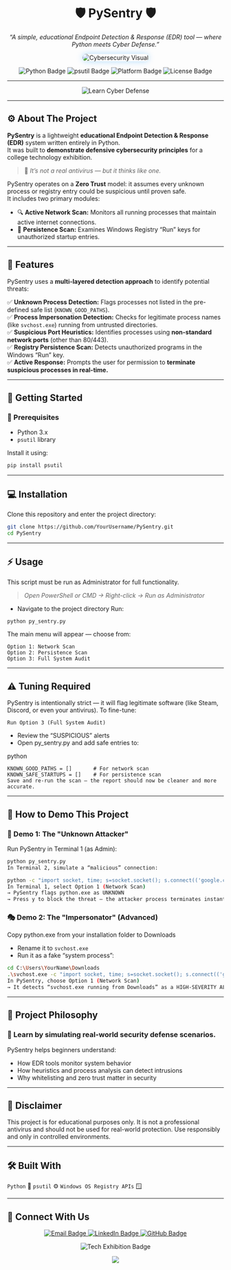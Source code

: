 <h1 align="center" id="title">🛡️ PySentry 🛡️</h1>

<p align="center">
  <i>“A simple, educational Endpoint Detection & Response (EDR) tool — where Python meets Cyber Defense.”</i>
</p>

<p align="center">
  <img src="https://images.unsplash.com/photo-1591696205602-2f950c417cb9?auto=format&fit=crop&w=2000&q=80" alt="Cybersecurity Visual" style="max-width:100%;height:auto;border-radius:12px;box-shadow:0 0 15px rgba(0,150,255,0.3);">
</p>

<p align="center">
  <img src="https://img.shields.io/badge/Python-3.x-blue?logo=python" alt="Python Badge">
  <img src="https://img.shields.io/badge/psutil-Library-green" alt="psutil Badge">
  <img src="https://img.shields.io/badge/Platform-Windows-blueviolet" alt="Platform Badge">
  <img src="https://img.shields.io/badge/License-MIT-lightgrey" alt="License Badge">
</p>

---

<div align="center">
  <img src="https://img.shields.io/badge/🧠_Learn_Cyber_Defense_by_Doing_-blue?style=for-the-badge" alt="Learn Cyber Defense">
</div>

---

## ⚙️ About The Project

**PySentry** is a lightweight **educational Endpoint Detection & Response (EDR)** system written entirely in Python.  
It was built to **demonstrate defensive cybersecurity principles** for a college technology exhibition.  

> 🧩 *It’s not a real antivirus — but it thinks like one.*

PySentry operates on a **Zero Trust** model: it assumes every unknown process or registry entry could be suspicious until proven safe.  
It includes two primary modules:  
- 🔍 **Active Network Scan:** Monitors all running processes that maintain active internet connections.  
- 🧠 **Persistence Scan:** Examines Windows Registry “Run” keys for unauthorized startup entries.  

---

## 🚨 Features

PySentry uses a **multi-layered detection approach** to identify potential threats:

✅ **Unknown Process Detection:** Flags processes not listed in the pre-defined safe list (`KNOWN_GOOD_PATHS`).  
✅ **Process Impersonation Detection:** Checks for legitimate process names (like `svchost.exe`) running from untrusted directories.  
✅ **Suspicious Port Heuristics:** Identifies processes using **non-standard network ports** (other than 80/443).  
✅ **Registry Persistence Scan:** Detects unauthorized programs in the Windows “Run” key.  
✅ **Active Response:** Prompts the user for permission to **terminate suspicious processes in real-time.**

---

## 🚀 Getting Started

### 🧩 Prerequisites
- Python 3.x  
- `psutil` library  

Install it using:
```bash
pip install psutil
```
---
## 💻 Installation
Clone this repository and enter the project directory:

```bash
git clone https://github.com/YourUsername/PySentry.git
cd PySentry
```
---
## ⚡ Usage
This script must be run as Administrator for full functionality.

> *Open PowerShell or CMD → Right-click → Run as Administrator*

- Navigate to the project directory
Run:

```bash
python py_sentry.py
```
The main menu will appear — choose from:
```
Option 1: Network Scan
Option 2: Persistence Scan
Option 3: Full System Audit
```
---
## ⚠️ Tuning Required
PySentry is intentionally strict — it will flag legitimate software (like Steam, Discord, or even your antivirus).
To fine-tune:
```
Run Option 3 (Full System Audit)
```
- Review the “SUSPICIOUS” alerts
- Open py_sentry.py and add safe entries to:

python
```
KNOWN_GOOD_PATHS = []       # For network scan
KNOWN_SAFE_STARTUPS = []    # For persistence scan
Save and re-run the scan — the report should now be cleaner and more accurate.
```
---
## 🧪 How to Demo This Project
### 🧠 Demo 1: The "Unknown Attacker"
Run PySentry in Terminal 1 (as Admin):

```bash
python py_sentry.py
In Terminal 2, simulate a “malicious” connection:
```
```bash
python -c "import socket, time; s=socket.socket(); s.connect(('google.com', 80)); time.sleep(300)"
In Terminal 1, select Option 1 (Network Scan)
→ PySentry flags python.exe as UNKNOWN
→ Press y to block the threat — the attacker process terminates instantly.
```
### 🎭 Demo 2: The "Impersonator" (Advanced)
Copy python.exe from your installation folder to Downloads
- Rename it to `svchost.exe`
- Run it as a fake “system process”:

```bash
cd C:\Users\YourName\Downloads
.\svchost.exe -c "import socket, time; s=socket.socket(); s.connect(('google.com', 80)); time.sleep(300)"
In PySentry, choose Option 1 (Network Scan)
→ It detects “svchost.exe running from Downloads” as a HIGH-SEVERITY ALERT.
```

---

## 🧩 Project Philosophy
### 🧠 Learn by simulating real-world security defense scenarios.

PySentry helps beginners understand:
- How EDR tools monitor system behavior
- How heuristics and process analysis can detect intrusions
- Why whitelisting and zero trust matter in security

---

## 📜 Disclaimer

This project is for educational purposes only.
It is not a professional antivirus and should not be used for real-world protection.
Use responsibly and only in controlled environments.

---
## 🛠️ Built With

`Python` 🐍
`psutil` ⚙️
`Windows OS Registry APIs` 🪟

---
## 🤝 Connect With Us

<p align="center">
  <a href="mailto:dhrubamajumder@proton.me" target="_blank">
    <img src="https://img.shields.io/badge/Email-Dhruba%20Majumder-blue?logo=gmail" alt="Email Badge">
  </a>
  <a href="https://www.linkedin.com/in/iamdhrubamajumder/" target="_blank">
    <img src="https://img.shields.io/badge/LinkedIn-Dhruba%20Majumder-blue?logo=linkedin" alt="LinkedIn Badge">
  </a>
  <a href="https://github.com/D-Majumder" target="_blank">
    <img src="https://img.shields.io/badge/GitHub-D--Majumder-black?logo=github" alt="GitHub Badge">
  </a>
</p>

<div align="center"> 
  <img src="https://img.shields.io/badge/🚀_Built_for_Tech_Exhibitions_-_Learn_Securely_-green?style=for-the-badge" alt="Tech Exhibition Badge"> 
</div> 
<p align="center"> 
  <img src="https://capsule-render.vercel.app/api?type=waving&color=1E90FF&height=100&section=footer&text=Stay+Alert,+Stay+Secure.&fontSize=22&fontColor=111111&animation=fadeIn" /> </p>

